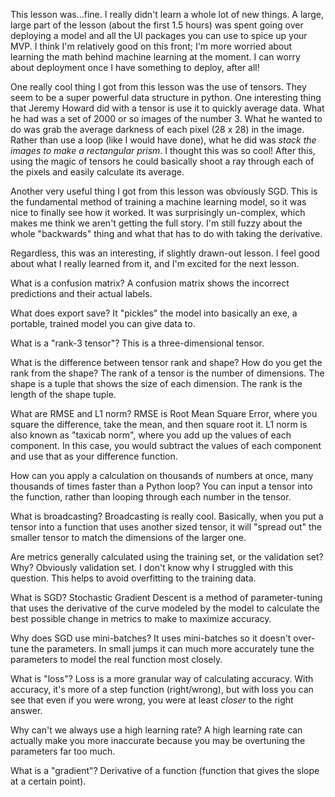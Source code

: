 This lesson was...fine. I really didn't learn a whole lot of new things. A large, large part of the lesson (about the first 1.5 hours) was spent going over deploying a model and all the UI packages you can use to spice up your MVP. I think I'm relatively good on this front; I'm more worried about learning the math behind machine learning at the moment. I can worry about deployment once I have something to deploy, after all!

One really cool thing I got from this lesson was the use of tensors. They seem to be a super powerful data structure in python. One interesting thing that Jeremy Howard did with a tensor is use it to quickly average data. What he had was a set of 2000 or so images of the number 3. What he wanted to do was grab the average darkness of each pixel (28 x 28) in the image. Rather than use a loop (like I would have done), what he did was *stack the images to make a rectangular prism*. I thought this was so cool! After this, using the magic of tensors he could basically shoot a ray through each of the pixels and easily calculate its average.

Another very useful thing I got from this lesson was obviously SGD. This is the fundamental method of training a machine learning model, so it was nice to finally see how it worked. It was surprisingly un-complex, which makes me think we aren't getting the full story. I'm still fuzzy about the whole "backwards" thing and what that has to do with taking the derivative.

Regardless, this was an interesting, if slightly drawn-out lesson. I feel good about what I really learned from it, and I'm excited for the next lesson.

What is a confusion matrix?
A confusion matrix shows the incorrect predictions and their actual labels.

What does export save?
It "pickles" the model into basically an exe, a portable, trained model you can give data to.

What is a "rank-3 tensor"?
This is a three-dimensional tensor.

What is the difference between tensor rank and shape? How do you get the rank from the shape?
The rank of a tensor is the number of dimensions. The shape is a tuple that shows the size of each dimension. The rank is the length of the shape tuple.

What are RMSE and L1 norm?
RMSE is Root Mean Square Error, where you square the difference, take the mean, and then square root it. L1 norm is also known as "taxicab norm", where you add up the values of each component. In this case, you would subtract the values of each component and use that as your difference function.

How can you apply a calculation on thousands of numbers at once, many thousands of times faster than a Python loop?
You can input a tensor into the function, rather than looping through each number in the tensor.

What is broadcasting?
Broadcasting is really cool. Basically, when you put a tensor into a function that uses another sized tensor, it will "spread out" the smaller tensor to match the dimensions of the larger one.

Are metrics generally calculated using the training set, or the validation set? Why?
Obviously validation set. I don't know why I struggled with this question. This helps to avoid overfitting to the training data.

What is SGD?
Stochastic Gradient Descent is a method of parameter-tuning that uses the derivative of the curve modeled by the model to calculate the best possible change in metrics to make to maximize accuracy.

Why does SGD use mini-batches?
It uses mini-batches so it doesn't over-tune the parameters. In small jumps it can much more accurately tune the parameters to model the real function most closely.

What is "loss"?
Loss is a more granular way of calculating accuracy. With accuracy, it's more of a step function (right/wrong), but with loss you can see that even if you were wrong, you were at least *closer* to the right answer.

Why can't we always use a high learning rate?
A high learning rate can actually make you more inaccurate because you may be overtuning the parameters far too much.

What is a "gradient"?
Derivative of a function (function that gives the slope at a certain point).
